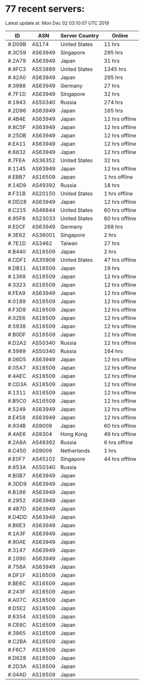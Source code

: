 # 77 recent servers:

Latest update at: Mon Dec 02 03:10:07 UTC 2019

| ID | ASN | Server Country | Online |
| -- | --- | -------------- | ------ |
| #.D09B | AS174 | United States | 11 hrs |
| #.3C59 | AS63949 | Singapore | 295 hrs |
| #.2A79 | AS63949 | Japan | 31 hrs |
| #.9FC3 | AS53889 | United States | 1345 hrs |
| #.42A0 | AS63949 | Japan | 295 hrs |
| #.3988 | AS63949 | Germany | 27 hrs |
| #.7F1D | AS63949 | Singapore | 32 hrs |
| #.1943 | AS50340 | Russia | 274 hrs |
| #.2D96 | AS63949 | Japan | 165 hrs |
| #.4B4E | AS63949 | Japan | 12 hrs offline |
| #.8C5F | AS63949 | Japan | 12 hrs offline |
| #.25DB | AS63949 | Japan | 12 hrs offline |
| #.EA11 | AS63949 | Japan | 12 hrs offline |
| #.6832 | AS63949 | Japan | 12 hrs offline |
| #.7FEA | AS36352 | United States | 32 hrs |
| #.1145 | AS63949 | Japan | 12 hrs offline |
| #.EBB7 | AS16509 | Japan | 1 hrs offline |
| #.14D9 | AS49392 | Russia | 18 hrs |
| #.F31B | AS20150 | United States | 1 hrs offline |
| #.DD28 | AS63949 | Japan | 12 hrs offline |
| #.C215 | AS46844 | United States | 60 hrs offline |
| #.95F6 | AS23033 | United States | 60 hrs offline |
| #.E0CF | AS63949 | Germany | 268 hrs |
| #.3E62 | AS38001 | Singapore | 2 hrs |
| #.7E1D | AS3462 | Taiwan | 27 hrs |
| #.B440 | AS16509 | Japan | 2 hrs |
| #.CDF1 | AS35908 | United States | 47 hrs offline |
| #.DB11 | AS16509 | Japan | 19 hrs |
| #.1368 | AS16509 | Japan | 12 hrs offline |
| #.3323 | AS16509 | Japan | 12 hrs offline |
| #.FEA9 | AS63949 | Japan | 12 hrs offline |
| #.0189 | AS16509 | Japan | 12 hrs offline |
| #.F3D9 | AS16509 | Japan | 12 hrs offline |
| #.02E6 | AS16509 | Japan | 12 hrs offline |
| #.5938 | AS16509 | Japan | 12 hrs offline |
| #.B0DF | AS16509 | Japan | 12 hrs offline |
| #.D2A2 | AS50340 | Russia | 12 hrs offline |
| #.5989 | AS50340 | Russia | 164 hrs |
| #.06D5 | AS63949 | Japan | 12 hrs offline |
| #.05A7 | AS16509 | Japan | 12 hrs offline |
| #.4AEC | AS16509 | Japan | 12 hrs offline |
| #.CD3A | AS16509 | Japan | 12 hrs offline |
| #.1311 | AS16509 | Japan | 12 hrs offline |
| #.B5C0 | AS16509 | Japan | 12 hrs offline |
| #.5249 | AS63949 | Japan | 12 hrs offline |
| #.E458 | AS63949 | Japan | 12 hrs offline |
| #.934B | AS9009 | Japan | 60 hrs offline |
| #.4AE6 | AS9304 | Hong Kong | 49 hrs offline |
| #.2A8A | AS49392 | Russia | 6 hrs offline |
| #.C450 | AS9009 | Netherlands | 1 hrs |
| #.E0F7 | AS45102 | Singapore | 44 hrs offline |
| #.653A | AS50340 | Russia | |
| #.B0B7 | AS63949 | Japan | |
| #.3DD9 | AS63949 | Japan | |
| #.B166 | AS63949 | Japan | |
| #.2952 | AS63949 | Japan | |
| #.487D | AS63949 | Japan | |
| #.D4DD | AS63949 | Japan | |
| #.B6E3 | AS63949 | Japan | |
| #.1A3F | AS63949 | Japan | |
| #.90AE | AS63949 | Japan | |
| #.3147 | AS63949 | Japan | |
| #.1090 | AS63949 | Japan | |
| #.758A | AS63949 | Japan | |
| #.DF1F | AS16509 | Japan | |
| #.BE6C | AS16509 | Japan | |
| #.243F | AS16509 | Japan | |
| #.A07C | AS16509 | Japan | |
| #.D5E2 | AS16509 | Japan | |
| #.6354 | AS16509 | Japan | |
| #.CE6C | AS16509 | Japan | |
| #.3865 | AS16509 | Japan | |
| #.C2BA | AS16509 | Japan | |
| #.F6C7 | AS16509 | Japan | |
| #.D628 | AS16509 | Japan | |
| #.2D3A | AS16509 | Japan | |
| #.04AD | AS16509 | Japan | |


